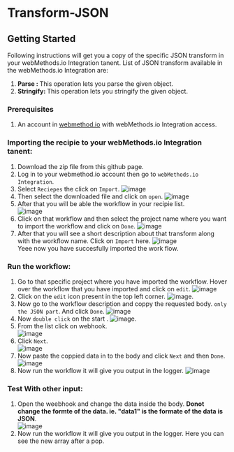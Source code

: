 # Transform-JSON

## Getting Started
Following instructions will get you a copy of the specific JSON transform in your webMethods.io Integration tanent.
List of JSON transform available in the webMethods.io Integration are:
1. <b> Parse : </b>This operation lets you parse the given object.
2. <b> Stringify: </b>This operation lets you stringify the given object.

### Prerequisites
1. An account in [webmethod.io](https://www.softwareag.cloud/site/product/webmethods-io-integration.html) with webMethods.io Integration access.

### Importing the recipie to your webMethods.io Integration tanent:
1. Download the zip file from this github page.
2. Log in to your webmethod.io account then go to `webMethods.io Integration`.
3. Select `Reciepes` the click on `Import`.
![image](https://user-images.githubusercontent.com/60179170/88805095-5d798500-d1cc-11ea-97de-dec146247ecc.png)
4. Then select the downloaded file and click on `open`.
![image](https://user-images.githubusercontent.com/60179170/88921620-72b5e880-d28c-11ea-99ed-e4b24fe0e1fd.png)
5. After that you will be able the workflow in your recipie list.<br/>
![image](https://user-images.githubusercontent.com/60179170/88921699-96792e80-d28c-11ea-8471-4c46f4e25c02.png)
6. Click on that workflow and then select the project name where you want to import the workflow and click on `Done`.
![image](https://user-images.githubusercontent.com/60179170/88805882-5737d880-d1cd-11ea-8414-17324e86dcd6.png)
7. After that you will see a short description about that transform along with the workflow name. Click on `Import` here.
![image](https://user-images.githubusercontent.com/60179170/88921762-b3156680-d28c-11ea-8d2f-7ce4c4284ef1.png)<br/>
Yeee now you have succesfully imported the work flow.

### Run the workflow:
1. Go to that specific project where you have imported the workflow. Hover over the workflow that you have imported and click on `edit`.
![image](https://user-images.githubusercontent.com/60179170/88921888-e526c880-d28c-11ea-9e54-7ed9f1a34de4.png)
2. Click on the `edit` icon present in the top left corner.
![image](https://user-images.githubusercontent.com/60179170/88808530-a29fb600-d1d0-11ea-90e1-d4efeebfe853.png).
3. Now go to the workflow description and coppy the requested body. `only the JSON part`. And click `Done`.
![image](https://user-images.githubusercontent.com/60179170/88921945-012a6a00-d28d-11ea-824a-fc9547c90725.png)
4. Now `double click` on the start .
![image](https://user-images.githubusercontent.com/60179170/88809305-9700bf00-d1d1-11ea-91a2-235dfaf46578.png).
5. From the list click on webhook.<br/>
![image](https://user-images.githubusercontent.com/60179170/88810663-49855180-d1d3-11ea-914e-09f501278c2f.png)
6. Click `Next`.<br/>
![image](https://user-images.githubusercontent.com/60179170/88910377-05995780-d27a-11ea-99cc-b472dac0f0ef.png)
7. Now paste the coppied data in to the body and click `Next` and then `Done`.
![image](https://user-images.githubusercontent.com/60179170/88922065-35058f80-d28d-11ea-8017-19d77adbc959.png)
8. Now run the workflow it will give you output in the logger. 
![image](https://user-images.githubusercontent.com/60179170/88922165-60887a00-d28d-11ea-9abd-9ec776f6e0a9.png)

### Test With other input:
1. Open the weebhook and change the data inside the body. <b> Donot change the formte of the data. ie. "data1" is the formate of the data is JSON</b>.<br/>
![image](https://user-images.githubusercontent.com/60179170/88922381-a6454280-d28d-11ea-9ae9-cab58d4b1b55.png)
2.  Now run the workflow it will give you output in the logger. Here you can see the new array after a pop.<br/>

